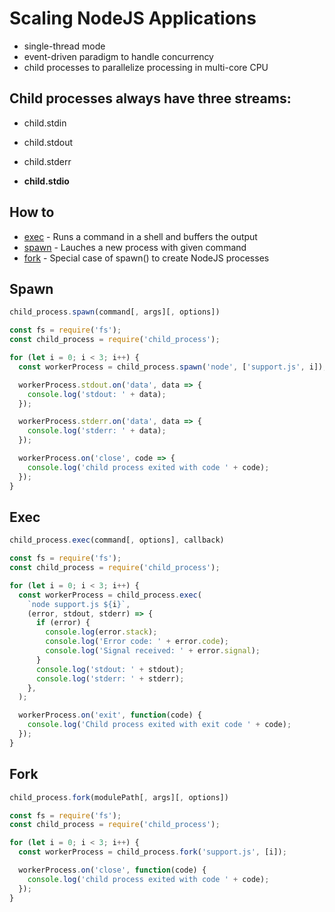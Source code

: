 # Scaling NodeJS Applications

- single-thread mode
- event-driven paradigm to handle concurrency
- child processes to parallelize processing in multi-core CPU

## Child processes always have three streams:

- child.stdin
- child.stdout
- child.stderr

- **child.stdio**

## How to

- [exec](https://nodejs.org/api/child_process.html#child_process_child_process_exec_command_options_callback) - Runs a command in a shell and buffers the output
- [spawn](https://nodejs.org/api/child_process.html#child_process_child_process_spawn_command_args_options) - Lauches a new process with given command
- [fork](https://nodejs.org/api/child_process.html#child_process_child_process_fork_modulepath_args_options) - Special case of spawn() to create NodeJS processes

## Spawn

```javascript
child_process.spawn(command[, args][, options])
```

```javascript
const fs = require('fs');
const child_process = require('child_process');

for (let i = 0; i < 3; i++) {
  const workerProcess = child_process.spawn('node', ['support.js', i]);

  workerProcess.stdout.on('data', data => {
    console.log('stdout: ' + data);
  });

  workerProcess.stderr.on('data', data => {
    console.log('stderr: ' + data);
  });

  workerProcess.on('close', code => {
    console.log('child process exited with code ' + code);
  });
}
```

## Exec

```javascript
child_process.exec(command[, options], callback)
```

```javascript
const fs = require('fs');
const child_process = require('child_process');

for (let i = 0; i < 3; i++) {
  const workerProcess = child_process.exec(
    `node support.js ${i}`,
    (error, stdout, stderr) => {
      if (error) {
        console.log(error.stack);
        console.log('Error code: ' + error.code);
        console.log('Signal received: ' + error.signal);
      }
      console.log('stdout: ' + stdout);
      console.log('stderr: ' + stderr);
    },
  );

  workerProcess.on('exit', function(code) {
    console.log('Child process exited with exit code ' + code);
  });
}
```

## Fork

```javascript
child_process.fork(modulePath[, args][, options])
```

```javascript
const fs = require('fs');
const child_process = require('child_process');

for (let i = 0; i < 3; i++) {
  const workerProcess = child_process.fork('support.js', [i]);

  workerProcess.on('close', function(code) {
    console.log('child process exited with code ' + code);
  });
}
```

